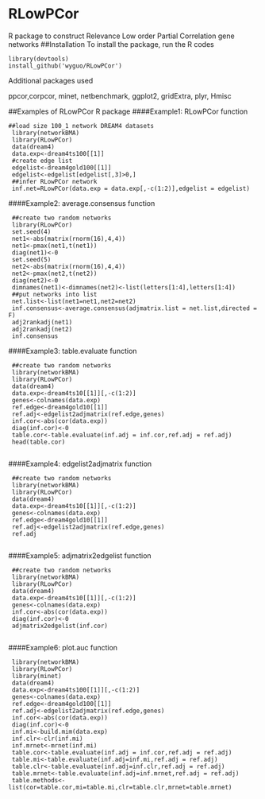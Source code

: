 # RLowPCor
R package to construct Relevance Low order Partial Correlation gene networks
##Installation
To install the package, run the R codes
```{r}
library(devtools)
install_github('wyguo/RLowPCor')
```
Additional packages used

ppcor,corpcor, minet, netbenchmark, ggplot2, gridExtra, plyr, Hmisc

##Examples of RLowPCor R package
####Example1: RLowPCor function
```{r,cache=T,include=T,message='hide',warning=F,eval=F}
##load size 100_1 network DREAM4 datasets
 library(networkBMA)
 library(RLowPCor)
 data(dream4)
 data.exp<-dream4ts100[[1]]
 #create edge list
 edgelist<-dream4gold100[[1]]
 edgelist<-edgelist[edgelist[,3]>0,]
 ##infer RLowPCor network
 inf.net=RLowPCor(data.exp = data.exp[,-c(1:2)],edgelist = edgelist)

```

####Example2: average.consensus function
```{r,cache=T,include=T,message='hide',warning=F}
 ##create two random networks
 library(RLowPCor)
 set.seed(4)
 net1<-abs(matrix(rnorm(16),4,4))
 net1<-pmax(net1,t(net1))
 diag(net1)<-0
 set.seed(5)
 net2<-abs(matrix(rnorm(16),4,4))
 net2<-pmax(net2,t(net2))
 diag(net2)<-0
 dimnames(net1)<-dimnames(net2)<-list(letters[1:4],letters[1:4])
 ##put networks into list
 net.list<-list(net1=net1,net2=net2)
 inf.consensus<-average.consensus(adjmatrix.list = net.list,directed = F)
 adj2rankadj(net1)
 adj2rankadj(net2)
 inf.consensus
```

####Example3: table.evaluate function
```{r,cache=T,include=T,message='hide',warning=F}
 ##create two random networks
 library(networkBMA)
 library(RLowPCor)
 data(dream4)
 data.exp<-dream4ts10[[1]][,-c(1:2)]
 genes<-colnames(data.exp)
 ref.edge<-dream4gold10[[1]]
 ref.adj<-edgelist2adjmatrix(ref.edge,genes)
 inf.cor<-abs(cor(data.exp))
 diag(inf.cor)<-0
 table.cor<-table.evaluate(inf.adj = inf.cor,ref.adj = ref.adj)
 head(table.cor)
 
```
####Example4: edgelist2adjmatrix function
```{r,cache=T,include=T,message='hide',warning=F}
 ##create two random networks
 library(networkBMA)
 library(RLowPCor)
 data(dream4)
 data.exp<-dream4ts10[[1]][,-c(1:2)]
 genes<-colnames(data.exp)
 ref.edge<-dream4gold10[[1]]
 ref.adj<-edgelist2adjmatrix(ref.edge,genes)
 ref.adj
 
```


####Example5: adjmatrix2edgelist function
```{r,cache=T,include=T,message='hide',warning=F}
 ##create two random networks
 library(networkBMA)
 library(RLowPCor)
 data(dream4)
 data.exp<-dream4ts10[[1]][,-c(1:2)]
 genes<-colnames(data.exp)
 inf.cor<-abs(cor(data.exp))
 diag(inf.cor)<-0
 adjmatrix2edgelist(inf.cor)
 
```

####Example6: plot.auc function
```{r,cache=T,include=T,message='hide',warning=F}
 library(networkBMA)
 library(RLowPCor)
 library(minet)
 data(dream4)
 data.exp<-dream4ts100[[1]][,-c(1:2)]
 genes<-colnames(data.exp)
 ref.edge<-dream4gold100[[1]]
 ref.adj<-edgelist2adjmatrix(ref.edge,genes)
 inf.cor<-abs(cor(data.exp))
 diag(inf.cor)<-0
 inf.mi<-build.mim(data.exp)
 inf.clr<-clr(inf.mi)
 inf.mrnet<-mrnet(inf.mi)
 table.cor<-table.evaluate(inf.adj = inf.cor,ref.adj = ref.adj)
 table.mi<-table.evaluate(inf.adj=inf.mi,ref.adj = ref.adj)
 table.clr<-table.evaluate(inf.adj=inf.clr,ref.adj = ref.adj)
 table.mrnet<-table.evaluate(inf.adj=inf.mrnet,ref.adj = ref.adj)
 table.methods<-list(cor=table.cor,mi=table.mi,clr=table.clr,mrnet=table.mrnet)
```
